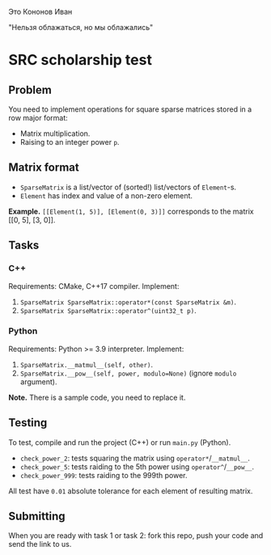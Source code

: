 Это Кононов Иван

"Нельзя облажаться, но мы облажались"

# SRC scholarship test

## Problem
You need to implement operations for square sparse matrices stored in a row major format:
- Matrix multiplication.
- Raising to an integer power `p`.

## Matrix format
- `SparseMatrix` is a list/vector of (sorted!) list/vectors of `Element`-s.
- `Element` has index and value of a non-zero element.

**Example.** `[[Element(1, 5)], [Element(0, 3)]]` corresponds to the matrix [[0, 5], [3, 0]].

## Tasks
### C++
Requirements: CMake, C++17 compiler. Implement:
1. `SparseMatrix SparseMatrix::operator*(const SparseMatrix &m)`.
2. `SparseMatrix SparseMatrix::operator^(uint32_t p)`.
### Python
Requirements: Python >= 3.9 interpreter. Implement:
1. `SparseMatrix.__matmul__(self, other)`.
2. `SparseMatrix.__pow__(self, power, modulo=None)` (ignore `modulo` argument).

**Note.** There is a sample code, you need to replace it.

## Testing
To test, compile and run the project (C++) or run `main.py` (Python).
- `check_power_2`: tests squaring the matrix using `operator*`/`__matmul__`.
- `check_power_5`: tests raiding to the 5th power using `operator^`/`__pow__`.
- `check_power_999`: tests raiding to the 999th power.

All test have `0.01` absolute tolerance for each element of resulting matrix.

## Submitting
When you are ready with task 1 or task 2: fork this repo, push your code and send the link to us.
